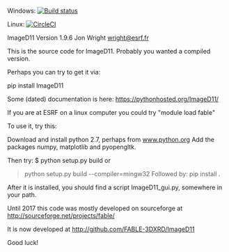 Windows: [![Build status](https://ci.appveyor.com/api/projects/status/4pdlvsj2grtk0hel?svg=true)](https://ci.appveyor.com/project/jonwright/imaged11)

Linux: [![CircleCI](https://circleci.com/gh/jonwright/ImageD11.svg?style=svg)](https://circleci.com/gh/jonwright/ImageD11)

ImageD11
Version 1.9.6
Jon Wright
wright@esrf.fr

This is the source code for ImageD11. Probably you wanted a compiled version.

Perhaps you can try to get it via:

 pip install ImageD11

Some (dated) documentation is here: https://pythonhosted.org/ImageD11/

If you are at ESRF on a linux computer you could try "module load fable"

To use it, try this:

 Download and install python 2.7, perhaps from www.python.org 
 Add the packages numpy, matplotlib and pyopengltk.

 Then try: 
 $  python setup.py build
 or
 >  python setup.py build --compiler=mingw32
 Followed by:
 pip install .

After it is installed, you should find a script ImageD11_gui.py, somewhere in your path.

Until 2017 this code was mostly developed on sourceforge at http://sourceforge.net/projects/fable/ 

It is now developed at http://github.com/FABLE-3DXRD/ImageD11 




Good luck!





